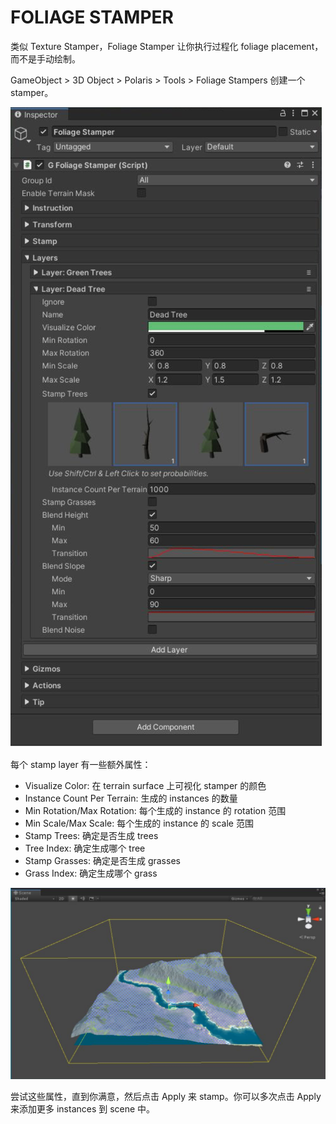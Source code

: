 # FOLIAGE STAMPER

类似 Texture Stamper，Foliage Stamper 让你执行过程化 foliage placement，而不是手动绘制。

GameObject > 3D Object > Polaris > Tools > Foliage Stampers​ 创建一个 stamper。

![FoliageStamper](Image/FoliageStamper.png)

每个 stamp layer 有一些额外属性：

- Visualize Color: 在 terrain surface 上可视化 stamper 的颜色
- Instance Count Per Terrain: 生成的 instances 的数量
- Min Rotation/Max Rotation: 每个生成的 instance 的 rotation 范围
- Min Scale/Max Scale: 每个生成的 instance 的 scale 范围
- Stamp Trees: 确定是否生成 trees
- Tree Index: 确定生成哪个 tree
- Stamp Grasses: 确定是否生成 grasses
- Grass Index: 确定生成哪个 grass
 
![FoliageStamperGizmos](Image/FoliageStamperGizmos.png)

尝试这些属性，直到你满意，然后点击 Apply 来 stamp。你可以多次点击 Apply 来添加更多 instances 到 scene 中。
